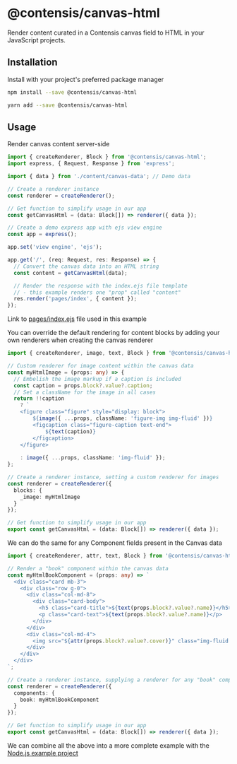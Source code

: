 # @contensis/canvas-html

Render content curated in a Contensis canvas field to HTML in your JavaScript projects.

## Installation

Install with your project's preferred package manager

```sh
npm install --save @contensis/canvas-html
```

```sh
yarn add --save @contensis/canvas-html
```

## Usage

Render canvas content server-side

```typescript
import { createRenderer, Block } from '@contensis/canvas-html';
import express, { Request, Response } from 'express';

import { data } from './content/canvas-data'; // Demo data

// Create a renderer instance
const renderer = createRenderer();

// Get function to simplify usage in our app
const getCanvasHtml = (data: Block[]) => renderer({ data });

// Create a demo express app with ejs view engine
const app = express();

app.set('view engine', 'ejs');

app.get('/', (req: Request, res: Response) => {
  // Convert the canvas data into an HTML string
  const content = getCanvasHtml(data);

  // Render the response with the index.ejs file template
  // - this example renders one "prop" called "content"
  res.render('pages/index', { content });
});
```

Link to [pages/index.ejs](https://github.com/contensis/canvas/blob/main/apps/node/views/pages/index.ejs) file used in this example

You can override the default rendering for content blocks by adding your own renderers when creating the canvas renderer

```typescript
import { createRenderer, image, text, Block } from '@contensis/canvas-html';

// Custom renderer for image content within the canvas data
const myHtmlImage = (props: any) => {
  // Embelish the image markup if a caption is included
  const caption = props.block?.value?.caption;
  // Set a className for the image in all cases
  return !!caption
    ? `
    <figure class="figure" style="display: block">
        ${image({ ...props, className: 'figure-img img-fluid' })}
        <figcaption class="figure-caption text-end">
            ${text(caption)}
        </figcaption>
    </figure>
        `
    : image({ ...props, className: 'img-fluid' });
};

// Create a renderer instance, setting a custom renderer for images
const renderer = createRenderer({
  blocks: {
    _image: myHtmlImage
  }
});

// Get function to simplify usage in our app
export const getCanvasHtml = (data: Block[]) => renderer({ data });
```

We can do the same for any Component fields present in the Canvas data

```typescript
import { createRenderer, attr, text, Block } from '@contensis/canvas-html';

// Render a "book" component within the canvas data
const myHtmlBookComponent = (props: any) => `
  <div class="card mb-3">
    <div class="row g-0">
      <div class="col-md-8">
        <div class="card-body">
          <h5 class="card-title">${text(props.block?.value?.name)}</h5>
          <p class="card-text">${text(props.block?.value?.name)}</p>
        </div>
      </div>
      <div class="col-md-4">
        <img src="${attr(props.block?.value?.cover)}" class="img-fluid rounded-start" />
      </div>
    </div>
  </div>
`;

// Create a renderer instance, supplying a renderer for any "book" components
const renderer = createRenderer({
  components: {
    book: myHtmlBookComponent
  }
});

// Get function to simplify usage in our app
export const getCanvasHtml = (data: Block[]) => renderer({ data });
```

We can combine all the above into a more complete example with the [Node.js example project](https://github.com/contensis/canvas/tree/main/apps/node)
